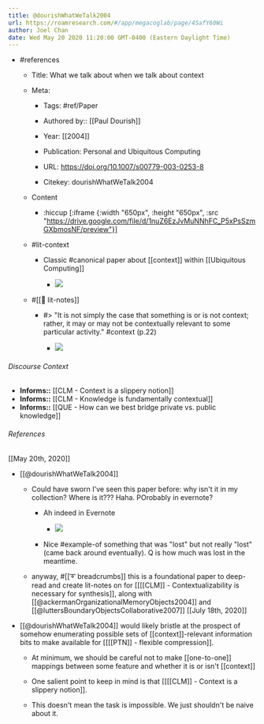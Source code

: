 ```yaml
---
title: @dourishWhatWeTalk2004
url: https://roamresearch.com/#/app/megacoglab/page/4SafY60Wi
author: Joel Chan
date: Wed May 20 2020 11:20:00 GMT-0400 (Eastern Daylight Time)
---
```


- #references

    - Title: What we talk about when we talk about context

    - Meta:

        - Tags: #ref/Paper

        - Authored by::  [[Paul Dourish]]

        - Year: [[2004]]

        - Publication: Personal and Ubiquitous Computing

        - URL: https://doi.org/10.1007/s00779-003-0253-8

        - Citekey: dourishWhatWeTalk2004

    - Content

        - :hiccup [:iframe {:width "650px", :height "650px", :src "https://drive.google.com/file/d/1nuZ6EzJvMuNNhFC_P5xPsSzmGXbmosNF/preview"}]

    - #lit-context

        - Classic #canonical paper about [[context]] within [[Ubiquitous Computing]]

            - ![](https://firebasestorage.googleapis.com/v0/b/firescript-577a2.appspot.com/o/imgs%2Fapp%2Fmegacoglab%2FjB4WPv_NGL.png?alt=media&token=cdbc182d-1e96-403b-91a3-133a24e209aa)

    - #[[📝 lit-notes]]

        - #> "It is not simply the case that something is or is not context; rather, it may or may not be contextually relevant to some particular activity." #context (p.22)

            - ![](https://firebasestorage.googleapis.com/v0/b/firescript-577a2.appspot.com/o/imgs%2Fapp%2Fmegacoglab%2Faqn80NOXrD.png?alt=media&token=45ba2059-7ef5-4a27-a3b9-4294e98e3352)

###### Discourse Context

- **Informs::** [[CLM - Context is a slippery notion]]
- **Informs::** [[CLM - Knowledge is fundamentally contextual]]
- **Informs::** [[QUE - How can we best bridge private vs. public knowledge]]

###### References

[[May 20th, 2020]]

- [[@dourishWhatWeTalk2004]]

    - Could have sworn I've seen this paper before: why isn't it in my collection? Where is it??? Haha. POrobably in evernote?

        - Ah indeed in Evernote

            - ![](https://firebasestorage.googleapis.com/v0/b/firescript-577a2.appspot.com/o/imgs%2Fapp%2Fmegacoglab%2FcpFqc0lkjT.png?alt=media&token=10d95dbb-924e-43d5-8185-5fbdbe21852b)

        - Nice #example-of something that was "lost" but not really "lost" (came back around eventually). Q is how much was lost in the meantime.

    - anyway, #[[➰ breadcrumbs]] this is a foundational paper to deep-read and create lit-notes on for [[[[CLM]] - Contextualizability is necessary for synthesis]], along with [[@ackermanOrganizationalMemoryObjects2004]] and [[@luttersBoundaryObjectsCollaborative2007]]
[[July 18th, 2020]]

- [[@dourishWhatWeTalk2004]] would likely bristle at the prospect of somehow enumerating possible sets of [[context]]-relevant information bits to make available for [[[[PTN]] - flexible compression]].

    - At minimum, we should be careful not to make [[one-to-one]] mappings between some feature and whether it is or isn't [[context]]

    - One salient point to keep in mind is that [[[[CLM]] - Context is a slippery notion]].

    - This doesn't mean the task is impossible. We just shouldn't be naive about it.

